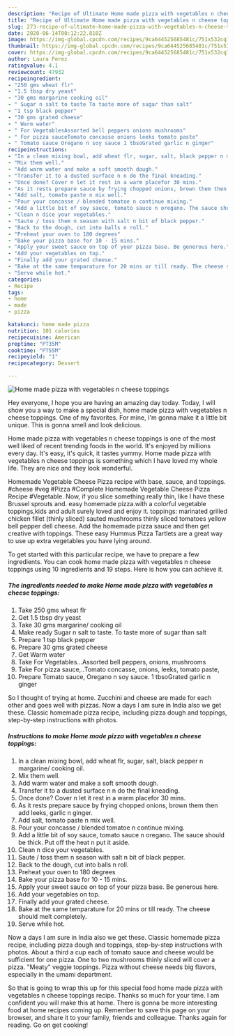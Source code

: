 ```yaml
---
description: "Recipe of Ultimate Home made pizza with vegetables n cheese toppings"
title: "Recipe of Ultimate Home made pizza with vegetables n cheese toppings"
slug: 273-recipe-of-ultimate-home-made-pizza-with-vegetables-n-cheese-toppings
date: 2020-06-14T00:12:22.810Z
image: https://img-global.cpcdn.com/recipes/9ca644525685481c/751x532cq70/home-made-pizza-with-vegetables-n-cheese-toppings-recipe-main-photo.jpg
thumbnail: https://img-global.cpcdn.com/recipes/9ca644525685481c/751x532cq70/home-made-pizza-with-vegetables-n-cheese-toppings-recipe-main-photo.jpg
cover: https://img-global.cpcdn.com/recipes/9ca644525685481c/751x532cq70/home-made-pizza-with-vegetables-n-cheese-toppings-recipe-main-photo.jpg
author: Laura Perez
ratingvalue: 4.1
reviewcount: 47932
recipeingredient:
- "250 gms wheat flr"
- "1.5 tbsp dry yeast"
- "30 gms margarine cooking oil"
- " Sugar n salt to taste To taste more of sugar than salt"
- "1 tsp black pepper"
- "30 gms grated cheese"
- " Warm water"
- " For VegetablesAssorted bell peppers onions mushrooms"
- " For pizza sauceTomato concasse onions leeks tomato paste"
- " Tomato sauce Oregano n soy sauce 1 tbsoGrated garlic n ginger"
recipeinstructions:
- "In a clean mixing bowl, add wheat flr, sugar, salt, black pepper n margarine/ cooking oil."
- "Mix them well."
- "Add warm water and make a soft smooth dough."
- "Transfer it to a dusted surface n n do the final kneading."
- "Once done? Cover n let it rest in a warm placefor 30 mins."
- "As it rests prepare sauce by frying chopped onions, brown them then add leeks, garlic n ginger."
- "Add salt, tomato paste n mix well."
- "Pour your concasse / blended tomatoe n continue mixing."
- "Add a little bit of soy sauce, tomato sauce n oregano. The sauce should be thick. Put off the heat n put it aside."
- "Clean n dice your vegetables."
- "Saute / toss them n season with salt n bit of black pepper."
- "Back to the dough, cut into balls n roll."
- "Preheat your oven to 180 degrees"
- "Bake your pizza base for 10 - 15 mins."
- "Apply your sweet sauce on top of your pizza base. Be generous here."
- "Add your vegetables on top."
- "Finally add your grated cheese."
- "Bake at the same temparature for 20 mins or till ready. The cheese should melt completely."
- "Serve while hot."
categories:
- Recipe
tags:
- home
- made
- pizza

katakunci: home made pizza 
nutrition: 101 calories
recipecuisine: American
preptime: "PT35M"
cooktime: "PT55M"
recipeyield: "1"
recipecategory: Dessert

---
```



![Home made pizza with vegetables n cheese toppings](https://img-global.cpcdn.com/recipes/9ca644525685481c/751x532cq70/home-made-pizza-with-vegetables-n-cheese-toppings-recipe-main-photo.jpg)

Hey everyone, I hope you are having an amazing day today. Today, I will show you a way to make a special dish, home made pizza with vegetables n cheese toppings. One of my favorites. For mine, I'm gonna make it a little bit unique. This is gonna smell and look delicious.

Home made pizza with vegetables n cheese toppings is one of the most well liked of recent trending foods in the world. It's enjoyed by millions every day. It's easy, it's quick, it tastes yummy. Home made pizza with vegetables n cheese toppings is something which I have loved my whole life. They are nice and they look wonderful.

Homemade Vegetable Cheese Pizza recipe with base, sauce, and toppings. #cheese #veg #Pizza #Complete Homemade Vegetable Cheese Pizza Recipe #Vegetable. Now, if you slice something really thin, like I have these Brussel sprouts and. easy homemade pizza.with a colorful vegetable toppings,kids and adult surely loved and enjoy it. toppings: marinated grilled chicken fillet (thinly sliced) sauted mushrooms thinly sliced tomatoes yellow bell pepper dell cheese. Add the homemade pizza sauce and then get creative with toppings. These easy Hummus Pizza Tartlets are a great way to use up extra vegetables you have lying around.


To get started with this particular recipe, we have to prepare a few ingredients. You can cook home made pizza with vegetables n cheese toppings using 10 ingredients and 19 steps. Here is how you can achieve it.

<!--inarticleads1-->

##### The ingredients needed to make Home made pizza with vegetables n cheese toppings:

1. Take 250 gms wheat flr
1. Get 1.5 tbsp dry yeast
1. Take 30 gms margarine/ cooking oil
1. Make ready  Sugar n salt to taste. To taste more of sugar than salt
1. Prepare 1 tsp black pepper
1. Prepare 30 gms grated cheese
1. Get  Warm water
1. Take  For Vegetables...Assorted bell peppers, onions, mushrooms
1. Take  For pizza sauce,..Tomato concasse, onions, leeks, tomato paste,
1. Prepare  Tomato sauce, Oregano n soy sauce. 1 tbsoGrated garlic n ginger


So I thought of trying at home. Zucchini and cheese are made for each other and goes well with pizzas. Now a days I am sure in India also we get these. Classic homemade pizza recipe, including pizza dough and toppings, step-by-step instructions with photos. 

<!--inarticleads2-->

##### Instructions to make Home made pizza with vegetables n cheese toppings:

1. In a clean mixing bowl, add wheat flr, sugar, salt, black pepper n margarine/ cooking oil.
1. Mix them well.
1. Add warm water and make a soft smooth dough.
1. Transfer it to a dusted surface n n do the final kneading.
1. Once done? Cover n let it rest in a warm placefor 30 mins.
1. As it rests prepare sauce by frying chopped onions, brown them then add leeks, garlic n ginger.
1. Add salt, tomato paste n mix well.
1. Pour your concasse / blended tomatoe n continue mixing.
1. Add a little bit of soy sauce, tomato sauce n oregano. The sauce should be thick. Put off the heat n put it aside.
1. Clean n dice your vegetables.
1. Saute / toss them n season with salt n bit of black pepper.
1. Back to the dough, cut into balls n roll.
1. Preheat your oven to 180 degrees
1. Bake your pizza base for 10 - 15 mins.
1. Apply your sweet sauce on top of your pizza base. Be generous here.
1. Add your vegetables on top.
1. Finally add your grated cheese.
1. Bake at the same temparature for 20 mins or till ready. The cheese should melt completely.
1. Serve while hot.


Now a days I am sure in India also we get these. Classic homemade pizza recipe, including pizza dough and toppings, step-by-step instructions with photos. About a third a cup each of tomato sauce and cheese would be sufficient for one pizza. One to two mushrooms thinly sliced will cover a pizza. &#34;Meaty&#34; veggie toppings. Pizza without cheese needs big flavors, especially in the umami department. 

So that is going to wrap this up for this special food home made pizza with vegetables n cheese toppings recipe. Thanks so much for your time. I am confident you will make this at home. There is gonna be more interesting food at home recipes coming up. Remember to save this page on your browser, and share it to your family, friends and colleague. Thanks again for reading. Go on get cooking!
